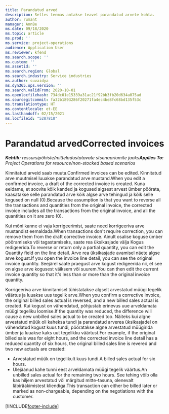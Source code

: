 ```yaml
---
title: Parandatud arved
description: Selles teemas antakse teavet parandatud arvete kohta.
author: rumant
manager: AnnBe
ms.date: 09/18/2020
ms.topic: article
ms.prod: ''
ms.service: project-operations
audience: Application User
ms.reviewer: kfend
ms.search.scope: ''
ms.custom: ''
ms.assetid: ''
ms.search.region: Global
ms.search.industry: Service industries
ms.author: suvaidya
ms.dyn365.ops.version: ''
ms.search.validFrom: 2020-10-01
ms.openlocfilehash: 734dc01e15339a31ac21f92bb3fb20d634a075ad
ms.sourcegitcommit: fa32b1893286f20271fa4ec4be8fc68bd135f53c
ms.translationtype: HT
ms.contentlocale: et-EE
ms.lasthandoff: 02/15/2021
ms.locfileid: "5287818"
---
```

# <a name="corrected-invoices"></a><span data-ttu-id="fde42-103">Parandatud arved</span><span class="sxs-lookup"><span data-stu-id="fde42-103">Corrected invoices</span></span>

<span data-ttu-id="fde42-104">_**Kehtib:** ressursipõhiste/mitteladustatavate stsenaariumite jaoks_</span><span class="sxs-lookup"><span data-stu-id="fde42-104">_**Applies To:** Project Operations for resource/non-stocked based scenarios_</span></span>

<span data-ttu-id="fde42-105">Kinnitatud arveid saab muuta.</span><span class="sxs-lookup"><span data-stu-id="fde42-105">Confirmed invoices can be edited.</span></span> <span data-ttu-id="fde42-106">Kinnitatud arve muutmisel luuakse parandatud arve mustand.</span><span class="sxs-lookup"><span data-stu-id="fde42-106">When you edit a confirmed invoice, a draft of the corrected invoice is created.</span></span> <span data-ttu-id="fde42-107">Kuna eeldame, et soovite kõik kanded ja kogused algsest arvest ümber pöörata, kaasatakse selle parandatud arve kõik algse arve tehingud ja kõik selle kogused on null (0).</span><span class="sxs-lookup"><span data-stu-id="fde42-107">Because the assumption is that you want to reverse all the transactions and quantities from the original invoice, the corrected invoice includes all the transactions from the original invoice, and all the quantities on it are zero (0).</span></span>

<span data-ttu-id="fde42-108">Kui mõni kanne ei vaja korrigeerimist, saate need korrigeeriva arve mustandist eemaldada.</span><span class="sxs-lookup"><span data-stu-id="fde42-108">When transactions don't require correction, you can remove them from the draft corrective invoice.</span></span> <span data-ttu-id="fde42-109">Ainult osalise koguse ümber pööramiseks või tagastamiseks, saate rea üksikasjade välja Kogus redigeerida.</span><span class="sxs-lookup"><span data-stu-id="fde42-109">To reverse or return only a partial quantity, you can edit the Quantity field on the line detail.</span></span> <span data-ttu-id="fde42-110">Arve rea üksikasjade avamisel näete algse arve kogust.</span><span class="sxs-lookup"><span data-stu-id="fde42-110">If you open the invoice line detail, you can see the original invoice quantity.</span></span> <span data-ttu-id="fde42-111">Seejärel saate praegust arve kogust redigeerida nii, et see on algse arve kogusest väiksem või suurem.</span><span class="sxs-lookup"><span data-stu-id="fde42-111">You can then edit the current invoice quantity so that it's less than or more than the original invoice quantity.</span></span>

<span data-ttu-id="fde42-112">Korrigeeriva arve kinnitamisel tühistatakse algselt arvestatud müügi tegelik väärtus ja luuakse uus tegelik arve.</span><span class="sxs-lookup"><span data-stu-id="fde42-112">When you confirm a corrective invoice, the original billed sales actual is reversed, and a new billed sales actual is created.</span></span> <span data-ttu-id="fde42-113">Kui kogust on vähendatud, põhjustab erinevus uue arveldamata müügi tegeliku loomise.</span><span class="sxs-lookup"><span data-stu-id="fde42-113">If the quantity was reduced, the difference will cause a new unbilled sales actual to be created too.</span></span> <span data-ttu-id="fde42-114">Näiteks kui algne arvestatud müük oli kaheksa tundi ja parandatud arverea üksikasjadel on vähendatud kogust kuus tundi, pööratakse algne arvestatud müügirida ümber ja luuakse kaks uut tegelikku väärtust.</span><span class="sxs-lookup"><span data-stu-id="fde42-114">For example, if the original billed sale was for eight hours, and the corrected invoice line detail has a reduced quantity of six hours, the original billed sales line is revered and two new actuals are created:</span></span>

- <span data-ttu-id="fde42-115">Arvestatud müük on tegelikult kuus tundi.</span><span class="sxs-lookup"><span data-stu-id="fde42-115">A billed sales actual for six hours.</span></span>
- <span data-ttu-id="fde42-116">Ülejäänud kahe tunni eest arveldamata müügi tegelik väärtus.</span><span class="sxs-lookup"><span data-stu-id="fde42-116">An unbilled sales actual for the remaining two hours.</span></span> <span data-ttu-id="fde42-117">See tehing võib olla kas hiljem arvestatud või märgitud mitte-tasuna, olenevalt läbirääkimistest kliendiga.</span><span class="sxs-lookup"><span data-stu-id="fde42-117">This transaction can either be billed later or marked as non-chargeable, depending on the negotiations with the customer.</span></span>


[!INCLUDE[footer-include](../includes/footer-banner.md)]